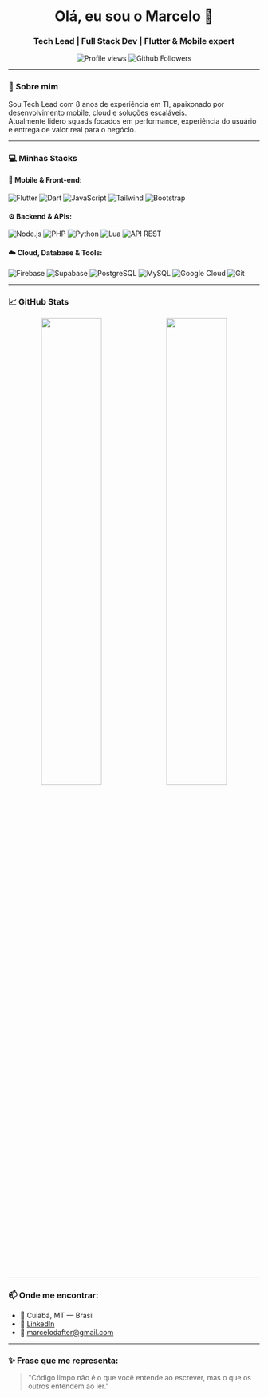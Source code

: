 <h1 align="center">Olá, eu sou o Marcelo 👋</h1>
<h3 align="center">Tech Lead | Full Stack Dev | Flutter & Mobile expert</h3>

<p align="center">
  <img src="https://komarev.com/ghpvc/?username=marcelogsv&color=blueviolet" alt="Profile views" />
  <img src="https://img.shields.io/github/followers/marcelogsv?label=Follow&style=social" alt="Github Followers" />
</p>

---

### 🚀 Sobre mim

Sou Tech Lead com 8 anos de experiência em TI, apaixonado por desenvolvimento mobile, cloud e soluções escaláveis.  
Atualmente lidero squads focados em performance, experiência do usuário e entrega de valor real para o negócio.

---

### 💻 Minhas Stacks

#### 📱 Mobile & Front-end:
![Flutter](https://img.shields.io/badge/-Flutter-02569B?style=flat&logo=flutter&logoColor=white)
![Dart](https://img.shields.io/badge/-Dart-0175C2?style=flat&logo=dart&logoColor=white)
![JavaScript](https://img.shields.io/badge/-JavaScript-F7DF1E?style=flat&logo=javascript&logoColor=black)
![Tailwind](https://img.shields.io/badge/-Tailwind-38B2AC?style=flat&logo=tailwind-css&logoColor=white)
![Bootstrap](https://img.shields.io/badge/-Bootstrap-563D7C?style=flat&logo=bootstrap&logoColor=white)

#### ⚙️ Backend & APIs:
![Node.js](https://img.shields.io/badge/-Node.js-339933?style=flat&logo=node.js&logoColor=white)
![PHP](https://img.shields.io/badge/-PHP-777BB4?style=flat&logo=php&logoColor=white)
![Python](https://img.shields.io/badge/-Python-3776AB?style=flat&logo=python&logoColor=white)
![Lua](https://img.shields.io/badge/-Lua-2C2D72?style=flat&logo=lua&logoColor=white)
![API REST](https://img.shields.io/badge/-REST%20API-black?style=flat)

#### ☁️ Cloud, Database & Tools:
![Firebase](https://img.shields.io/badge/-Firebase-FFCA28?style=flat&logo=firebase&logoColor=black)
![Supabase](https://img.shields.io/badge/-Supabase-3ECF8E?style=flat&logo=supabase&logoColor=white)
![PostgreSQL](https://img.shields.io/badge/-PostgreSQL-336791?style=flat&logo=postgresql&logoColor=white)
![MySQL](https://img.shields.io/badge/-MySQL-4479A1?style=flat&logo=mysql&logoColor=white)
![Google Cloud](https://img.shields.io/badge/-Google%20Cloud-4285F4?style=flat&logo=google-cloud&logoColor=white)
![Git](https://img.shields.io/badge/-Git-F05032?style=flat&logo=git&logoColor=white)

---

### 📈 GitHub Stats

<p align="center">
  <img width="49%" src="https://github-readme-stats.vercel.app/api?username=marcelogsv&show_icons=true&theme=tokyonight" />
  <img width="49%" src="https://github-readme-streak-stats.herokuapp.com/?user=marcelogsv&theme=tokyonight" />
</p>

---

### 📫 Onde me encontrar:

- 📍 Cuiabá, MT — Brasil
- 💼 [LinkedIn](https://www.linkedin.com/in/marcelo-s-0a2457293/)
- 📧 marcelodafter@gmail.com

---

### ✨ Frase que me representa:

> "Código limpo não é o que você entende ao escrever, mas o que os outros entendem ao ler."
